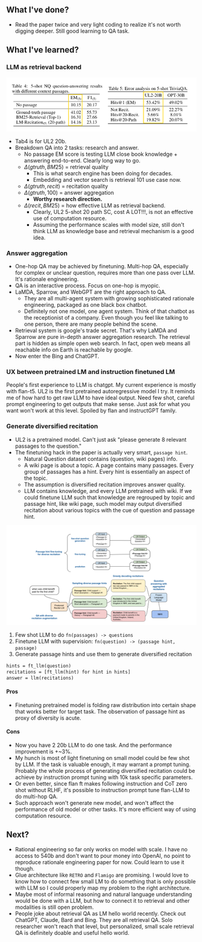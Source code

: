 ## What I've done?
- Read the paper twice and very light coding to realize it's not worth digging deeper. Still good learning to QA task.

## What I've learned?
### LLM as retrieval backend
![UL2](error_analysis.png) 
- Tab4 is for UL2 20b. 
- Breakdown QA into 2 tasks: research and answer. 
  - No passage EM score is testing LLM close book knowledge + answering end-to-end. Clearly long way to go. 
  - $\Delta(gtruth, BM25)$ = retrieval quality
    - This is what search engine has been doing for decades.
    - Embedding and vector search is retrieval 101 use case now. 
  - $\Delta(gtruth, recit)$ = recitation quality
  - $\Delta(gtruth, 100)$ = answer aggregation
    - **Worthy research direction.**
  - $\Delta(recit, BM25)$ = how effective LLM as retrieval backend. 
    - Clearly, UL2 5-shot 20 path SC, cost A LOT!!!, is not an effective use of computation resource. 
    - Assuming the performance scales with model size, still don't think LLM as knowledge base and retrieval mechanism is a good idea.

### Answer aggregation
- One-hop QA may be achieved by finetuning. Multi-hop QA, especially for complex or unclear question, requires more than one pass over LLM. It's rationale engineering. 
- QA is an interactive process. Focus on one-hop is myopic.
- LaMDA, Sparrow, and WebGPT are the right approach to QA.
  - They are all multi-agent system with growing sophisticated rationale engineering, packaged as one black box chatbot. 
  - Definitely not one model, one agent system. Think of that chatbot as the receptionist of a company. Even though you feel like talking to one person, there are many people behind the scene.
- Retrieval system is google's trade secret. That's why LaMDA and Sparrow are pure in-depth answer aggregation research. The retrieval part is hidden as simple open web search. In fact, open web means all reachable info on Earth is reachable by google. 
- Now enter the Bing and ChatGPT.

### UX between pretrained LM and instruction finetuned LM
People's first experience to LLM is chatgpt. My current experience is mostly with flan-t5. UL2 is the first pretrained autoregressive model I try. It reminds me of how hard to get raw LLM to have ideal output. Need few shot, careful prompt engineering to get outputs that make sense. Just ask for what you want won't work at this level. Spoiled by flan and instructGPT family.

### Generate diversified recitation
- UL2 is a pretrained model. Can't just ask "please generate 8 relevant passages to the question."
- The finetuning hack in the paper is actually very smart, `passage hint`. 
  - Natural Question dataset contains (question, wiki pages) info. 
  - A wiki page is about a topic. A page contains many passages. Every group of passages has a hint. Every hint is essentially an aspect of the topic.
  - The assumption is diversified recitation improves answer quality. 
  - LLM contains knowledge, and every LLM pretrained with wiki. If we could finetune LLM such that knowledge are regrouped by topic and passage hint, like wiki page, such model may output diversified recitation about various topics with the cue of question and passage hint. 

![](finetune.png)
1. Few shot LLM to do `fn(passages) -> questions`
2. Finetune LLM with supervision: `fn(question) -> (passage hint, passage)`
3. Generate passage hints and use them to generate diversified recitation
```
hints = ft_llm(question)
recitations = [ft_llm(hint) for hint in hints]
answer = llm(recitations)
```
#### Pros
- Finetuning pretrained model is folding raw distribution into certain shape that works better for target task. The observation of passage hint as proxy of diversity is acute. 

#### Cons
- Now you have 2 20b LLM to do one task. And the performance improvement is +~3%.
- My hunch is most of light finetuning on small model could be few shot by LLM. If the task is valuable enough, it may warrant a prompt tuning. Probably the whole process of generating diversified recitation could be achieve by instruction prompt tuning with 10k task specific parameters. 
- Or even better, since flan ft makes following instruction and CoT zero shot without RLHF, it's possible to instruction prompt tune flan-LLM to do multi-hop QA. 
- Such approach won't generate new model, and won't affect the performance of old model or other tasks. It's more efficient way of using computation resource. 

## Next?
- Rational engineering so far only works on model with scale. I have no access to 540b and don't want to pour money into OpenAI, no point to reproduce rationale engineering paper for now. Could learn to use it though. 
- Glue architecture like `RETRO` and `Flamigo` are promising. I would love to know how to connect few small LM to do something that is only possible with LLM so I could properly map my problem to the right architecture.
- Maybe most of informal reasoning and natural language understanding would be done with a LLM, but how to connect it to retrieval and other modalities is still open problem.
- People joke about retrieval QA as LM hello world recently. Check out ChatGPT, Claude, Bard and Bing. They are all retrieval QA. Solo researcher won't reach that level, but personalized, small scale retrieval QA is definitely doable and useful hello world. 